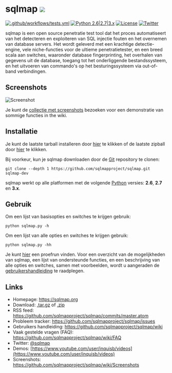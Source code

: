 # sqlmap ![](https://i.imgur.com/fe85aVR.png)

[![.github/workflows/tests.yml](https://github.com/sqlmapproject/sqlmap/actions/workflows/tests.yml/badge.svg)](https://github.com/sqlmapproject/sqlmap/actions/workflows/tests.yml) [![Python 2.6|2.7|3.x](https://img.shields.io/badge/python-2.6|2.7|3.x-yellow.svg)](https://www.python.org/) [![License](https://img.shields.io/badge/license-GPLv2-red.svg)](https://raw.githubusercontent.com/sqlmapproject/sqlmap/master/LICENSE) [![Twitter](https://img.shields.io/badge/twitter-@sqlmap-blue.svg)](https://twitter.com/sqlmap)

sqlmap is een open source penetratie test tool dat het proces automatiseert van het detecteren en exploiteren van SQL injectie fouten en het overnemen van database servers. Het wordt geleverd met een krachtige detectie-engine, vele niche-functies voor de ultieme penetratietester, en een breed scala aan switches, waaronder database fingerprinting, het overhalen van gegevens uit de database, toegang tot het onderliggende bestandssysteem, en het uitvoeren van commando's op het besturingssysteem via out-of-band verbindingen.

Screenshots
----

![Screenshot](https://raw.github.com/wiki/sqlmapproject/sqlmap/images/sqlmap_screenshot.png)

Je kunt de [collectie met screenshots](https://github.com/sqlmapproject/sqlmap/wiki/Screenshots) bezoeken voor een demonstratie van sommige functies in the wiki.

Installatie
----

Je kunt de laatste tarball installeren door [hier](https://github.com/sqlmapproject/sqlmap/tarball/master) te klikken of de laatste zipball door [hier](https://github.com/sqlmapproject/sqlmap/zipball/master) te klikken.

Bij voorkeur, kun je sqlmap downloaden door de [Git](https://github.com/sqlmapproject/sqlmap) repository te clonen:

    git clone --depth 1 https://github.com/sqlmapproject/sqlmap.git sqlmap-dev

sqlmap werkt op alle platformen met de volgende [Python](https://www.python.org/download/) versies: **2.6**, **2.7** en **3.x**.

Gebruik
----

Om een lijst van basisopties en switches te krijgen gebruik:

    python sqlmap.py -h

Om een lijst van alle opties en switches te krijgen gebruik:

    python sqlmap.py -hh

Je kunt [hier](https://asciinema.org/a/46601) een proefrun vinden.
Voor een overzicht van de mogelijkheden van sqlmap, een lijst van ondersteunde functies, en een beschrijving van alle opties en switches, samen met voorbeelden, wordt u aangeraden de [gebruikershandleiding](https://github.com/sqlmapproject/sqlmap/wiki/Usage) te raadplegen.

Links
----

* Homepage: https://sqlmap.org
* Download: [.tar.gz](https://github.com/sqlmapproject/sqlmap/tarball/master) of [.zip](https://github.com/sqlmapproject/sqlmap/zipball/master)
* RSS feed: https://github.com/sqlmapproject/sqlmap/commits/master.atom
* Probleem tracker: https://github.com/sqlmapproject/sqlmap/issues
* Gebruikers handleiding: https://github.com/sqlmapproject/sqlmap/wiki
* Vaak gestelde vragen (FAQ): https://github.com/sqlmapproject/sqlmap/wiki/FAQ
* Twitter: [@sqlmap](https://twitter.com/sqlmap)
* Demos: [https://www.youtube.com/user/inquisb/videos](https://www.youtube.com/user/inquisb/videos)
* Screenshots: https://github.com/sqlmapproject/sqlmap/wiki/Screenshots
